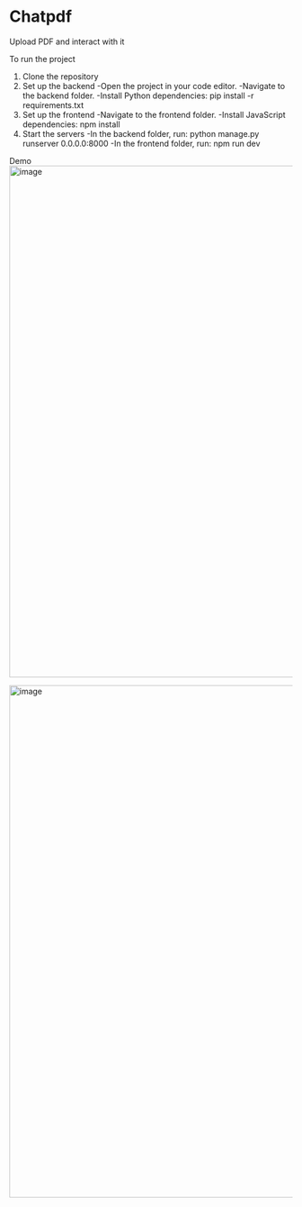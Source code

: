 # Chatpdf
Upload PDF and interact with it

To run the project
1. Clone the repository
2. Set up the backend
        -Open the project in your code editor.
        -Navigate to the backend folder.
        -Install Python dependencies: pip install -r requirements.txt
3. Set up the frontend
        -Navigate to the frontend folder.
        -Install JavaScript dependencies: npm install
4. Start the servers
        -In the backend folder, run: python manage.py runserver 0.0.0.0:8000
        -In the frontend folder, run: npm run dev 

Demo
<img width="1918" height="909" alt="image" src="https://github.com/user-attachments/assets/8226da29-3101-4f6b-b3ee-3722d502524f" />

<img width="1919" height="910" alt="image" src="https://github.com/user-attachments/assets/ec78f66a-1d17-4392-8df4-fc72cba1ee0f" />



